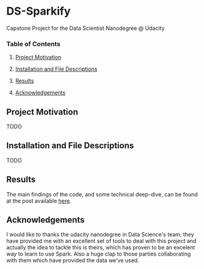 # DS-Sparkify
Capstone Project for the Data Scientist Nanodegree @ Udacity

### Table of Contents

1. [Project Motivation](#project)

2. [Installation and File Descriptions](#file)

3. [Results](#results)

4. [Acknowledgements](#licensing)

   

## Project Motivation <a name="project"></a>

TODO
    

## Installation and File Descriptions <a name="file"></a>

TODO
  
## Results <a name="results"></a>

The main findings of the code, and some technical deep-dive, can be found at the post available [here](https://medium.com/@ortiz.fernandez.alvaro/sparkify-137817f1dde4).


## Acknowledgements <a name="licensing"></a>

I would like to thanks the udacity nanodegree in Data Science's team; they have provided me with an excellent set of tools to deal with this project and actually the idea to tackle this is theirs, which has proven to be an excelent way to learn to use Spark. Also a huge clap to those parties collaborating with them which have provided the data we've used.
